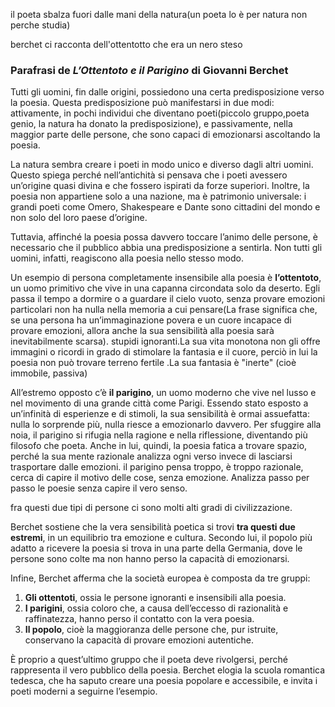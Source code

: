 


il poeta sbalza fuori dalle mani della natura(un poeta lo è per natura non perche studia)

berchet ci racconta dell'ottentotto che era un nero steso
### Parafrasi de _L’Ottentoto e il Parigino_ di Giovanni Berchet

Tutti gli uomini, fin dalle origini, possiedono una certa predisposizione verso la poesia. Questa predisposizione può manifestarsi in due modi: attivamente, in pochi individui che diventano poeti(piccolo gruppo,poeta genio, la natura ha donato la predisposizione), e passivamente, nella maggior parte delle persone, che sono capaci di emozionarsi ascoltando la poesia.

La natura sembra creare i poeti in modo unico e diverso dagli altri uomini. Questo spiega perché nell’antichità si pensava che i poeti avessero un’origine quasi divina e che fossero ispirati da forze superiori. Inoltre, la poesia non appartiene solo a una nazione, ma è patrimonio universale: i grandi poeti come Omero, Shakespeare e Dante sono cittadini del mondo e non solo del loro paese d’origine.

Tuttavia, affinché la poesia possa davvero toccare l’animo delle persone, è necessario che il pubblico abbia una predisposizione a sentirla. Non tutti gli uomini, infatti, reagiscono alla poesia nello stesso modo.

Un esempio di persona completamente insensibile alla poesia è **l’ottentoto**, un uomo primitivo che vive in una capanna circondata solo da deserto. Egli passa il tempo a dormire o a guardare il cielo vuoto, senza provare emozioni particolari non ha nulla nella memoria a cui pensare(La frase significa che, se una persona ha un’immaginazione povera e un cuore incapace di provare emozioni, allora anche la sua sensibilità alla poesia sarà inevitabilmente scarsa). stupidi ignoranti.La sua vita monotona non gli offre immagini o ricordi in grado di stimolare la fantasia e il cuore, perciò in lui la poesia non può trovare terreno fertile .La sua fantasia è "inerte" (cioè immobile, passiva)

All’estremo opposto c’è **il parigino**, un uomo moderno che vive nel lusso e nel movimento di una grande città come Parigi. Essendo stato esposto a un’infinità di esperienze e di stimoli, la sua sensibilità è ormai assuefatta: nulla lo sorprende più, nulla riesce a emozionarlo davvero. Per sfuggire alla noia, il parigino si rifugia nella ragione e nella riflessione, diventando più filosofo che poeta. Anche in lui, quindi, la poesia fatica a trovare spazio, perché la sua mente razionale analizza ogni verso invece di lasciarsi trasportare dalle emozioni. il parigino pensa troppo, è troppo razionale, cerca di capire il motivo delle cose, senza emozione. Analizza passo per passo le poesie senza capire il vero senso.

fra questi due tipi di persone ci sono molti alti gradi di civilizzazione.

Berchet sostiene che la vera sensibilità poetica si trovi **tra questi due estremi**, in un equilibrio tra emozione e cultura. Secondo lui, il popolo più adatto a ricevere la poesia si trova in una parte della Germania, dove le persone sono colte ma non hanno perso la capacità di emozionarsi.

Infine, Berchet afferma che la società europea è composta da tre gruppi:

1. **Gli ottentoti**, ossia le persone ignoranti e insensibili alla poesia.
2. **I parigini**, ossia coloro che, a causa dell’eccesso di razionalità e raffinatezza, hanno perso il contatto con la vera poesia.
3. **Il popolo**, cioè la maggioranza delle persone che, pur istruite, conservano la capacità di provare emozioni autentiche.

È proprio a quest’ultimo gruppo che il poeta deve rivolgersi, perché rappresenta il vero pubblico della poesia. Berchet elogia la scuola romantica tedesca, che ha saputo creare una poesia popolare e accessibile, e invita i poeti moderni a seguirne l’esempio.